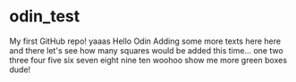 # odin_test
My first GitHub repo! yaaas
Hello Odin
Adding some more texts here
here and there
let's see how many squares would be added this time...
one
two
three
four
five
six
seven
eight
nine
ten woohoo
show me more green boxes dude!
